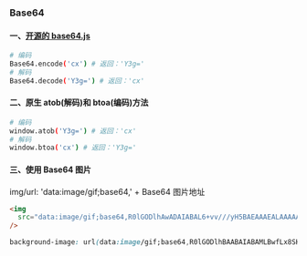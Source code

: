 ### Base64

#### 一、[开源的 base64.js](https://github.com/dankogai/js-base64)

```bash
# 编码
Base64.encode('cx') # 返回：'Y3g='
# 解码
Base64.decode('Y3g=') # 返回：'cx'
```

#### 二、原生 atob(解码)和 btoa(编码)方法

```bash
# 编码
window.atob('Y3g=') # 返回：'cx'
# 解码
window.btoa('cx') # 返回：'Y3g='
```

#### 三、使用 Base64 图片

img/url: 'data:image/gif;base64,' + Base64 图片地址

```html
<img
  src="data:image/gif;base64,R0lGODlhAwADAIABAL6+vv///yH5BAEAAAEALAAAAAADAAMAAAIDjA9WADs="
/>
```

```css
background-image: url(data:image/gif;base64,R0lGODlhBAABAIABAMLBwfLx8SH5BAEAAAEALAAAAAAEAAEAAAICRF4AOw==);
```
